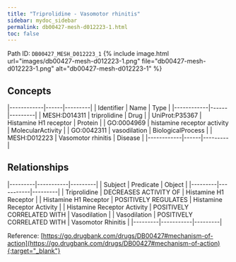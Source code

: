 ```yaml
---
title: "Triprolidine - Vasomotor rhinitis"
sidebar: mydoc_sidebar
permalink: db00427-mesh-d012223-1.html
toc: false 
---
```



Path ID: `DB00427_MESH_D012223_1`
{% include image.html url="images/db00427-mesh-d012223-1.png" file="db00427-mesh-d012223-1.png" alt="db00427-mesh-d012223-1" %}

## Concepts

|------------|------|---------|
| Identifier | Name | Type    |
|------------|------|---------|
| MESH:D014311 | triprolidine | Drug |
| UniProt:P35367 | Histamine H1 receptor | Protein |
| GO:0004969 | histamine receptor activity | MolecularActivity |
| GO:0042311 | vasodilation | BiologicalProcess |
| MESH:D012223 | Vasomotor rhinitis | Disease |
|------------|------|---------|

## Relationships

|---------|-----------|---------|
| Subject | Predicate | Object  |
|---------|-----------|---------|
| Triprolidine | DECREASES ACTIVITY OF | Histamine H1 Receptor |
| Histamine H1 Receptor | POSITIVELY REGULATES | Histamine Receptor Activity |
| Histamine Receptor Activity | POSITIVELY CORRELATED WITH | Vasodilation |
| Vasodilation | POSITIVELY CORRELATED WITH | Vasomotor Rhinitis |
|---------|-----------|---------|

Reference: [https://go.drugbank.com/drugs/DB00427#mechanism-of-action](https://go.drugbank.com/drugs/DB00427#mechanism-of-action){:target="_blank"}